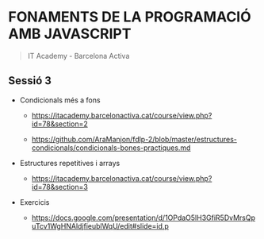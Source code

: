 # FONAMENTS DE LA PROGRAMACIÓ AMB JAVASCRIPT

> IT Academy - Barcelona Activa

## Sessió 3

- Condicionals més a fons

  - https://itacademy.barcelonactiva.cat/course/view.php?id=78&section=2

  - https://github.com/AraManjon/fdlp-2/blob/master/estructures-condicionals/condicionals-bones-practiques.md

- Estructures repetitives i arrays

  - https://itacademy.barcelonactiva.cat/course/view.php?id=78&section=3

- Exercicis

  - https://docs.google.com/presentation/d/1OPdaO5lH3GfiR5DvMrsQpuTcv1WgHNAldjfieublWqU/edit#slide=id.p
